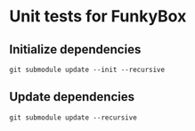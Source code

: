 # Unit tests for FunkyBox

## Initialize dependencies

```
git submodule update --init --recursive
```

## Update dependencies

```
git submodule update --recursive
```